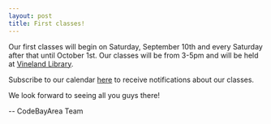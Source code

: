```yaml
---
layout: post
title: First classes!
---
```


Our first classes will begin on Saturday, September 10th and every Saturday after that until October 1st. Our classes will be from 3-5pm and will be held at [Vineland Library](https://www.sjpl.org/vineland).

Subscribe to our calendar [here](http://codebayarea.com/calendar.html) to receive notifications about our classes.

We look forward to seeing all you guys there!

--
CodeBayArea Team

